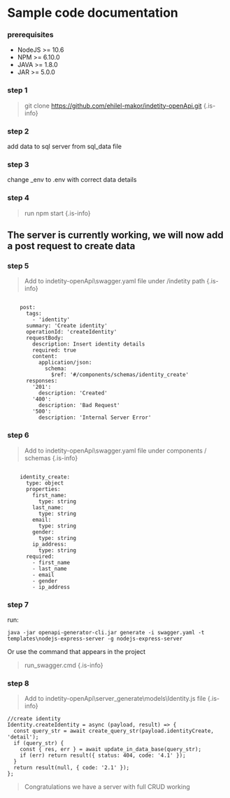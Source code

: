 # Sample code documentation

### prerequisites

- NodeJS >= 10.6
- NPM >= 6.10.0
- JAVA >= 1.8.0
- JAR >= 5.0.0

### step 1

> git clone https://github.com/ehilel-makor/indetity-openApi.git
> {.is-info}

### step 2

add data to sql server from sql_data file

### step 3

change \_env to .env with correct data details

### step 4

> run npm start
> {.is-info}

## The server is currently working, we will now add a post request to create data

### step 5

> Add to indetity-openApi\swagger.yaml file under /indetity path
> {.is-info}

```

    post:
      tags:
        - 'identity'
      summary: 'Create identity'
      operationId: 'createIdentity'
      requestBody:
        description: Insert identity details
        required: true
        content:
          application/json:
            schema:
              $ref: '#/components/schemas/identity_create'
      responses:
        '201':
          description: 'Created'
        '400':
          description: 'Bad Request'
        '500':
          description: 'Internal Server Error'
```

### step 6

> Add to indetity-openApi\swagger.yaml file under components / schemas
> {.is-info}

```

    identity_create:
      type: object
      properties:
        first_name:
          type: string
        last_name:
          type: string
        email:
          type: string
        gender:
          type: string
        ip_address:
          type: string
      required:
        - first_name
        - last_name
        - email
        - gender
        - ip_address
```

### step 7

run:

```
java -jar openapi-generator-cli.jar generate -i swagger.yaml -t templates\nodejs-express-server -g nodejs-express-server
```

Or use the command that appears in the project

> run_swagger.cmd
> {.is-info}

### step 8

> Add to indetity-openApi\server_generate\models\Identity.js file
> {.is-info}

```
//create identity
Identity.createIdentity = async (payload, result) => {
  const query_str = await create_query_str(payload.identityCreate, 'detail');
  if (query_str) {
    const { res, err } = await update_in_data_base(query_str);
    if (err) return result({ status: 404, code: '4.1' });
  }
  return result(null, { code: '2.1' });
};
```

> Congratulations we have a server with full CRUD working
